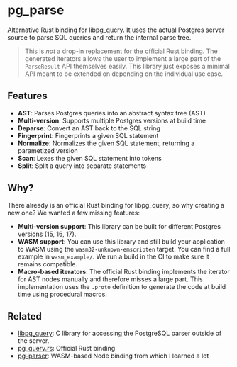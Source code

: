 # pg_parse

Alternative Rust binding for libpg_query. It uses the actual Postgres server source to parse SQL queries and return the internal parse tree.

> This is *not* a drop-in replacement for the official Rust binding. The generated iterators allows the user to implement a large part of the `ParseResult` API themselves easily. This library just exposes a minimal API meant to be extended on depending on the individual use case.

## Features
- **AST**: Parses Postgres queries into an abstract syntax tree (AST)
- **Multi-version**: Supports multiple Postgres versions at build time
- **Deparse**: Convert an AST back to the SQL string
- **Fingerprint**: Fingerprints a given SQL statement
- **Normalize**: Normalizes the given SQL statement, returning a parametized version
- **Scan**: Lexes the given SQL statement into tokens
- **Split**: Split a query into separate statements

## Why?

There already is an official Rust binding for libpg_query, so why creating a new one? We wanted a few missing features:
- **Multi-version support**: This library can be built for different Postgres versions (15, 16, 17).
- **WASM support**: You can use this library and still build your application to WASM using the `wasm32-unknown-emscripten` target. You can find a full example in `wasm_example/`. We run a build in the CI to make sure it remains compatible.
- **Macro-based iterators**: The official Rust binding implements the iterator for AST nodes manually and therefore misses a large part. This implementation uses the `.proto` definition to generate the code at build time using procedural macros.


## Related

- [libpg_query](https://github.com/pganalyze/libpg_query): C library for accessing the PostgreSQL parser outside of the server.
- [pg_query.rs](https://github.com/pganalyze/pg_query.rs): Official Rust binding
- [pg-parser](https://github.com/supabase-community/pg-parser): WASM-based Node binding from which I learned a lot

